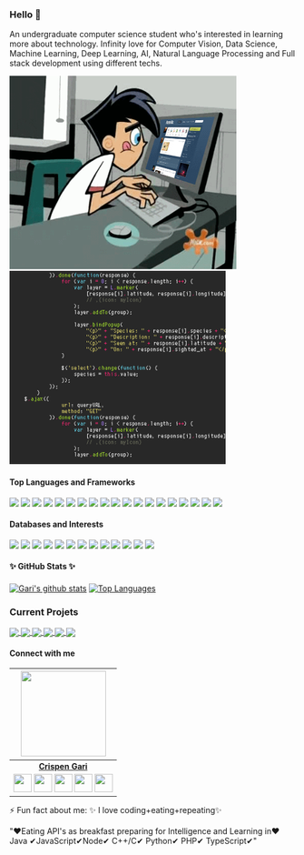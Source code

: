 ### Hello 👋
<p >
An undergraduate computer science student who's interested in learning more about technology. Infinity love for Computer Vision, Data Science, Machine Learning, Deep Learning, AI, Natural Language Processing and Full stack development using different techs.
</p>
<p align="left">
  <img src="https://github.com/CrispenGari/CrispenGari/blob/main/me.gif" width=400 height=340>
  <img src="https://github.com/CrispenGari/CrispenGari/blob/main/new.gif" height=340/>
</p>

#### Top Languages and Frameworks

<p align="start">
<img src="https://img.shields.io/static/v1?label=language&message=python&color=green"/>
<img src="https://img.shields.io/static/v1?label=language&message=javascript&color=orange"/>
<img src="https://img.shields.io/static/v1?label=language&message=typescript&color=blue"/>
<img src="https://img.shields.io/static/v1?label=language&message=cpp&color=red"/>
<img src="https://img.shields.io/static/v1?label=language&message=c&color=inactive"/>
<img src="https://img.shields.io/static/v1?label=language&message=powershell&color=infomational"/>
<img src="https://img.shields.io/static/v1?label=language&message=css&color=critical"/>
<img src="https://img.shields.io/static/v1?label=language&message=html&color=blueviolet"/>
<img src="https://img.shields.io/static/v1?label=language&message=scss&color=9cf"/>
<img src="https://img.shields.io/static/v1?label=language&message=node&color=success"/>
<img src="https://img.shields.io/static/v1?label=language&message=php&color=black"/>
<img src="https://img.shields.io/static/v1?label=language&message=java&color=lightseagreen"/>
<img src="https://img.shields.io/static/v1?label=framework&message=angular&color=critical"/>
<img src="https://img.shields.io/static/v1?label=framework&message=vue&color=blueviolet"/>
<img src="https://img.shields.io/static/v1?label=framework&message=react&color=9cf"/>
<img src="https://img.shields.io/static/v1?label=framework&message=next&color=success"/>
<img src="https://img.shields.io/static/v1?label=framework&message=express&color=important"/>
<img src="https://img.shields.io/static/v1?label=framework&message=react-native&color=lightgrey"/>
<img src="https://img.shields.io/static/v1?label=framework&message=expo&color=yellowgreen"/>
</p>

#### Databases and Interests

<p align="start">
<img src="https://img.shields.io/static/v1?label=database&message=firebase&color=orange"/>
<img src="https://img.shields.io/static/v1?label=database&message=mongodb&color=green"/>
<img src="https://img.shields.io/static/v1?label=database&message=sql&color=success"/>
<img src="https://img.shields.io/static/v1?label=database&message=sqlite&color=important"/>
<img src="https://img.shields.io/static/v1?label=liked-most&message=opencv&color=yellow"/>
<img src="https://img.shields.io/static/v1?label=liked-most&message=numpy&color=blueviolet"/>
<img src="https://img.shields.io/static/v1?label=liked-most&message=pandas&color=9cf"/>
<img src="https://img.shields.io/static/v1?label=liked-most&message=matplotlib&color=success"/>
<img src="https://img.shields.io/static/v1?label=liked-most&message=tensorflow&color=important"/>
<img src="https://img.shields.io/static/v1?label=liked-most&message=keras&color=red"/>
<img src="https://img.shields.io/static/v1?label=liked-most&message=pytorch&color=green"/>
<img src="https://img.shields.io/static/v1?label=liked-most&message=nltk&color=blue"/>
<img src="https://img.shields.io/static/v1?label=liked-most&message=jupyter-notebook&color=brightgreen"/>
</p>

#### ✨ GitHub Stats ✨

<a href="https://github.com/crispengari?tab=repositories"><img align="center" width="56%" src="https://github-readme-stats.vercel.app/api?username=crispengari&show_icons=true&count_private=true&include_all_commits=true&line_height=21&cache_seconds=1800&theme=white" alt="Gari's github stats" /></a>
<a href="https://github.com/CrispenGari?tab=repositories"><img align="center" width="41%" src="https://github-readme-stats.vercel.app/api/top-langs/?username=CrispenGari&layout=compact&langs_count=6&theme=white" alt="Top Languages"/></a>


### Current Projets

<a href="https://github.com/CrispenGari/infinite-shop">
  <img align="center" src="https://github-readme-stats.vercel.app/api/pin/?username=CrispenGari&repo=infinite-shop&theme=radical" />
</a>    
<a href="https://github.com/CrispenGari/IG-clone-Vue2">
  <img align="center" src="https://github-readme-stats.vercel.app/api/pin/?username=CrispenGari&repo=IG-clone-Vue2&theme=radical" />
</a>    
<a href="https://github.com/CrispenGari/like-me-App">
  <img align="center" src="https://github-readme-stats.vercel.app/api/pin/?username=CrispenGari&repo=like-me-App&theme=radical" />
</a>    

<a href="https://github.com/CrispenGari/Opencv-Python">
  <img align="center" src="https://github-readme-stats.vercel.app/api/pin/?username=CrispenGari&repo=Opencv-Python&theme=radical" />
</a> 
<a href="https://github.com/CrispenGari/python-and-mongodb">
  <img align="center" src="https://github-readme-stats.vercel.app/api/pin/?username=CrispenGari&repo=python-and-mongodb&theme=radical" />
</a>    
<a href="https://github.com/CrispenGari/nltk-python">
  <img align="center" src="https://github-readme-stats.vercel.app/api/pin/?username=CrispenGari&repo=nltk-python&theme=radical" />
</a>    
<br/>

#### Connect with me

|                                                                                                                                                                                                        <a href="https://CrispenGari.github.io/"><img src="https://icon-library.net//images/icon-programmer/icon-programmer-14.jpg" width="150px" height="150px" /></a>                                                                                                                                                                                                        |
| :--------------------------------------------------------------------------------------------------------------------------------------------------------------------------------------------------------------------------------------------------------------------------------------------------------------------------------------------------------------------------------------------------------------------------------------------------------------------------------------------------------------------------------------------------------------------------: |
|                                                                                                                                                                                                                                                             **[Crispen Gari](https://linktr.ee/hritikdj)**                                                                                                                                                                                                                                                              |
| <a href="https://twitter.com/crispengari"><img src="https://i.ibb.co/kmgQVyW/twitter.png" width="32px" height="32px"></a> <a href="https://github.com/crispengari"><img src="https://cdn.iconscout.com/icon/free/png-256/github-108-438008.png" width="32px" height="32px"></a> <a href="https://www.facebook.com/crispengari"><img src="https://i.ibb.co/zmYNW4p/facebook.png" width="32px" height="32px"></a> <a href="https://www.linkedin.com/in/crispen-gari-34437720b/"><img src="https://i.ibb.co/Kx2GSrT/linkedin.png" width="32px" height="32px"></a> <a href="https://www.instagram.com/crispengari/"><img src="https://www.pngitem.com/pimgs/m/461-4618525_ig-small-instagram-logo-2019-hd-png-download.png" width="32px" height="32px"></a>|

⚡ Fun fact about me: ✨ I love coding+eating+repeating✨

"❤Eating API's as breakfast preparing for Intelligence and Learning in❤ Java ✔JavaScript✔Node✔ C++/C✔ Python✔ PHP✔ TypeScript✔"



